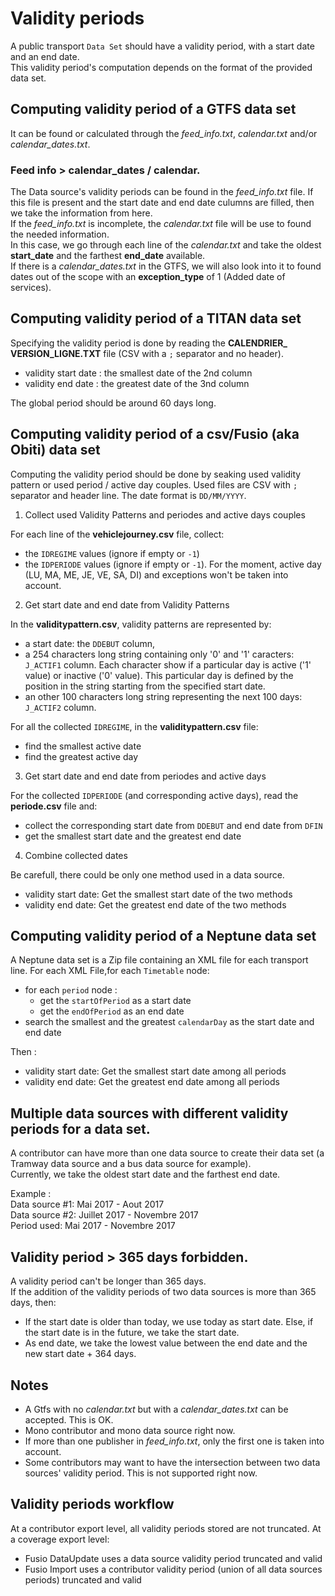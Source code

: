 # Validity periods
A public transport `Data Set` should have a validity period, with a start date and an end date.  
This validity period's computation depends on the format of the provided data set.

## Computing validity period of a GTFS data set
It can be found or calculated through the *feed_info.txt*, *calendar.txt* and/or *calendar_dates.txt*.  

### Feed info > calendar_dates / calendar.
The Data source's validity periods can be found in the *feed_info.txt* file. If this file is present and the start date and end date culumns are filled, then we take the information from here.  
If the *feed_info.txt* is incomplete, the *calendar.txt* file will be use to found the needed information.   
In this case, we go through each line of the *calendar.txt* and take the oldest **start_date** and the farthest **end_date** available.  
If there is a *calendar_dates.txt* in the GTFS, we will also look into it to found dates out of the scope with an **exception_type** of 1 (Added date of services). 

## Computing validity period of a TITAN data set
Specifying the validity period is done by reading the **CALENDRIER_ VERSION_LIGNE.TXT** file (CSV with a `;` separator and no header).
* validity start date : the smallest date of the 2nd column
* validity end date : the greatest date of the 3nd column

The global period should be around 60 days long.

## Computing validity period of a csv/Fusio (aka Obiti) data set
Computing the validity period should be done by seaking used validity pattern or used period / active day couples. Used files are CSV with `;` separator and header line.
The date format is `DD/MM/YYYY`.

1. Collect used Validity Patterns and periodes and active days couples

For each line of the **vehiclejourney.csv** file, collect:
* the `IDREGIME` values (ignore if empty or `-1`)
* the `IDPERIODE` values (ignore if empty or `-1`). For the moment, active day (LU, MA, ME, JE, VE, SA, DI) and exceptions won't be taken into account. 

2. Get start date and end date from Validity Patterns

In the **validitypattern.csv**, validity patterns are represented by:
* a start date: the `DDEBUT` column, 
* a 254 characters long string containing only '0' and '1' caracters: `J_ACTIF1` column. Each character show if a particular day is active ('1' value) or inactive ('0' value). This particular day is defined by the position in the string starting from the specified start date. 
* an other 100 characters long string representing the next 100 days: `J_ACTIF2` column.

For all the collected `IDREGIME`, in the **validitypattern.csv** file: 
* find the smallest active date 
* find the greatest active day

3. Get start date and end date from periodes and active days

For the collected `IDPERIODE` (and corresponding active days), read the **periode.csv** file and:
* collect the corresponding start date from `DDEBUT` and end date from `DFIN`
* get the smallest start date and the greatest end date 

4. Combine collected dates

Be carefull, there could be only one method used in a data source.
* validity start date: Get the smallest start date of the two methods
* validity end date: Get the greatest end date of the two methods 

## Computing validity period of a Neptune data set
A Neptune data set is a Zip file containing an XML file for each transport line. 
For each XML File,for each `Timetable` node:
* for each `period` node :
  * get the `startOfPeriod` as a start date
  * get the `endOfPeriod` as an end date  
* search the smallest and the greatest `calendarDay` as the start date and end date  

Then :
* validity start date: Get the smallest start date among all periods
* validity end date: Get the greatest end date among all periods


## Multiple data sources with different validity periods for a data set.
A contributor can have more than one data source to create their data set (a Tramway data source and a bus data source for example).    
Currently, we take the oldest start date and the farthest end date.   

Example :  
Data source #1: Mai 2017 - Aout 2017   
Data source #2: Juillet 2017  - Novembre 2017  
Period used: Mai 2017 - Novembre 2017  

## Validity period > 365 days forbidden.
A validity period can't be longer than 365 days.   
If the addition of the validity periods of two data sources is more than 365 days, then:  
  * If the start date is older than today, we use today as start date. Else, if the start date is in the future, we take the start date.  
  * As end date, we take the lowest value between the end date and the new start date + 364 days.  

## Notes
* A Gtfs with no *calendar.txt* but with a *calendar_dates.txt* can be accepted. This is OK.
* Mono contributor and mono data source right now.
* If more than one publisher in *feed_info.txt*, only the first one is taken into account.
* Some contributors may want to have the intersection between two data sources' validity period. This is not supported right now.

## Validity periods workflow
At a contributor export level, all validity periods stored are not truncated.
At a coverage export level:
- Fusio DataUpdate uses a data source validity period truncated and valid
- Fusio Import uses a contributor validity period (union of all data sources periods) truncated and valid
